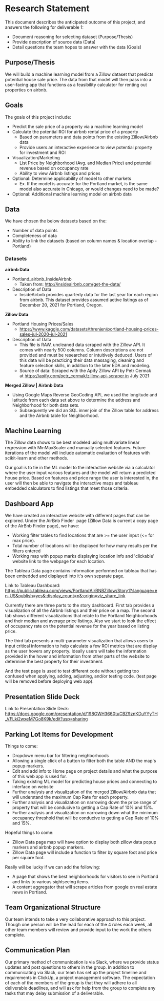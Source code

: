 # Research Statement
This document describes the anticipated outcome of this project, and answers the following for deliverable 1:
* Document reasoning for selecting dataset (Purpose/Thesis)
* Provide description of source data (Data)
* Detail questions the team hopes to answer with the data (Goals)

## Purpose/Thesis
We will build a machine learning model from a Zillow dataset that predicts potential house sale price. The data from that model will then pass into a user-facing app that functions as a feasibility calculator for renting out properties on airbnb.

## Goals
The goals of this project include:
* Predict the sale price of a property via a machine learning model
* Calculate the potential ROI for airbnb rental price of a property
   * Based on parameters and data points from the existing Zillow/Airbnb data
   * Provide users an interactive experience to view potential property for investment and ROI
* Visualization/Marketing
   * List Price by Neighborhood (Avg. and Median Price) and potential revenue based on occupancy rate
   * Ability to view Airbnb listings and prices
* Optional: Determine applicability of model to other markets
   * Ex. If the model is accurate for the Portland market, is the same model also accurate in Chicago, or would changes need to be made?
* Optional: Additional machine learning model on airbnb data

## Data
We have chosen the below datasets based on the:
* Number of data points
* Completeness of data
* Ability to link the datasets (based on column names & location overlap - Portland)

### Datasets
**airbnb Data**
* Portland_airbnb_InsideAirbnb
   * Taken from: http://insideairbnb.com/get-the-data/
* Description of Data
   * InsideAirbnb provides quarterly data for the last year for each region from airbnb. This dataset provides assumed active listings as of December 20, 2021 for Portland, Oregon.

**Zillow Data**
* Portland Housing Prices/Sales
   * https://www.kaggle.com/datasets/threnjen/portland-housing-prices-sales-jul-2020-jul-2021
* Description of Data
   * This file is RAW, uncleaned data scraped with the Zillow API. It comes with nearly 500 columns. Column descriptions are not provided and must be researched or intuitively deduced. Users of this data will be practicing their data massaging, cleaning and feature selection skills, in addition to the later EDA and modeling.
   * Source of data: Scraped with the Apify Zillow API by Petr Cermak at https://apify.com/petr_cermak/zillow-api-scraper in July 2021
   
**Merged Zillow | Airbnb Data**
* Using Google Maps Reverse GeoCoding API, we used the longitude and latitude from each data set above to determine the address and Neighborhood for both data sets.
   * Subsequently we did an SQL inner join of the Zillow table for address and the Airbnb table for Neighborhood.

## Machine Learning

The Zillow data shows to be best modeled using multivariate linear regression with MinMaxScaler and manually selected features. Future iterations of the model will include automatic evaluation of features with scikit-learn and other methods.

Our goal is to tie in the ML model to the interactive website via a calculator where the user input various features and the model will return a predicted house price. Based on features and price range the user is interested in, the user will then be able to navigate the interactive maps and tableau embedded calculators to find listings that meet those criteria.

## Dashboard App

We have created an interactive website with different pages that can be explored. Under the AirBnb Finder  page (Zillow Data is current a copy page of the AirBnb Finder page), we have:
   * Working filter tables to find locations that are >= the user input (<= for max price).
   * Total number of locations will be displayed for how many results per the filters entered
   * Working map with popup marks displaying location info and 'clickable' website link to the webpage for each location.

The Tableau Data page contains information performed on tableau that has been embedded and displayed into it's own separate page. 

Link to Tableau Dashboard: https://public.tableau.com/views/PortlandAirBNBZillow/Story1?:language=en-US&publish=yes&:display_count=n&:origin=viz_share_link

Currently there are three parts to the story dashboard. First tab provides a visualization of all the Airbnb listings and their price on a map. The second tab shows different visualizations that relate to the Portland Neighborhoods and their median and average price listings. Also we start to look the effect of occupancy rate on the potential revenue for the year based on listing price.

The third tab presents a multi-parameter visualization that allows users to input critical information to help calculate a few ROI metrics that are display as the user hovers any property. Ideally users will take the information provided in the hover and information from other parts of the website to determine the best property for their investment.

And the test page is used to test different code without getting too confused when applying, adding, adjusting, and/or testing code. (test page will be removed before deploying web app).


## Presentation Slide Deck

Link to Presentation Slide Deck: https://docs.google.com/presentation/d/198GWH3660tuCBZ9znKDuYYyTH_VFLki2wxeM7Go8K9k/edit?usp=sharing


## Parking Lot Items for Development

Things to come:
   * Dropdown menu bar for filtering neighborhoods
   * Allowing a single click of a button to filter both the table AND the map's popup markers.
   * Edit and add info to Home page on project details and what the purpose of this web app is used for.
   * Taking existing ML model for predicting house prices and connecting to interface on website
   * Further analysis and visualization of the merged Zillow/Airbnb data that will understand the maximum Cap Rate for each property. 
   * Further analysis and visualization on narrowing down the price range of property that will be conducive to getting a Cap Rate of 10% and 15%.
   * Further analysis and visualization on narrowing down what the minimum occupancy threshold that will be conducive to getting a Cap Rate of 10% and 15%.


Hopeful things to come:
   * Zillow Data page map will have option to display both zillow data popup markers and airbnb popup markers.
   * Zillow Data page will include a function to filter by square foot and price per square foot.

Really will be lucky if we can add the following:
   * A page that shows the best neighborhoods for visitors to see in Portland and links to various sightseeing items.
   * A content aggregator that will scrape articles from google on real estate news in Portland.


## Team Organizational Structure
Our team intends to take a very collaborative approach to this project. Though one person will be the lead for each of the 4 roles each week, all other team members will review and provide input to the work the others complete.

## Communication Plan
Our primary method of communication is via Slack, where we provide status updates and post questions to others in the group. In addition to communicating via Slack, our team has set up the project timeline and requirements in ClickUp, a project management software. The expectation of each of the members of the group is that they will adhere to all deliverable deadlines, and will ask for help from the group to complete any tasks that may delay submission of a deliverable. 
